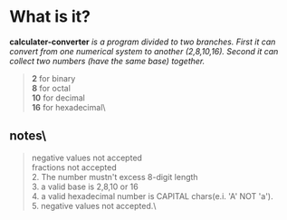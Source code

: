 # What is it?

**calculater-converter**
_is a program divided to two branches. First it can convert from one numerical system to another (2,8,10,16). Second it can collect two numbers (have the same base) together._

>**2** for binary\
>**8** for octal\
>**10** for decimal\
>**16** for hexadecimal\

## notes\
>negative values not accepted\
>fractions not accepted\
>2. The number mustn't excess 8-digit length\
>3. a valid base is 2,8,10 or 16\
>4. a valid hexadecimal number is CAPITAL chars(e.i. 'A' NOT 'a').\
>5. negative values not accepted.\
>
